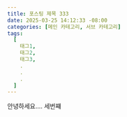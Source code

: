 ```yaml
---
title: 포스팅 제목 333
date: 2025-03-25 14:12:33 -08:00
categories: [메인 카테고리, 서브 카테고리]
tags:
  [
    태그1,
    태그2,
    태그3,
    .
    .
    .
  ]
---
```


안녕하세요.... 세번쨰